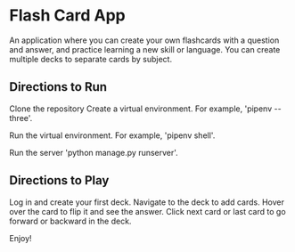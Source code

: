 <h1>Flash Card App</h1>

An application where you can create your own flashcards with a question and answer, and practice learning a new skill or language. You can create multiple decks to separate cards by subject. 

<h2>Directions to Run</h2>

Clone the repository
Create a virtual environment. For example, 'pipenv --three'.

Run the virtual environment. For example, 'pipenv shell'.

Run the server 'python manage.py runserver'. 

<h2>Directions to Play</h2>

Log in and create your first deck. 
Navigate to the deck to add cards. 
Hover over the card to flip it and see the answer. 
Click next card or last card to go forward or backward in the deck. 

Enjoy!
